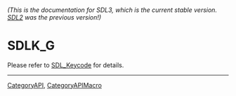 ###### (This is the documentation for SDL3, which is the current stable version. [SDL2](https://wiki.libsdl.org/SDL2/) was the previous version!)
# SDLK_G

Please refer to [SDL_Keycode](SDL_Keycode) for details.

----
[CategoryAPI](CategoryAPI), [CategoryAPIMacro](CategoryAPIMacro)

